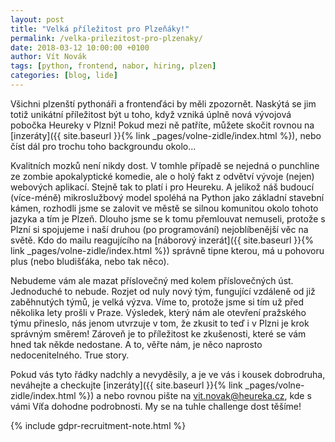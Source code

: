 ```yaml
---
layout: post
title: "Velká příležitost pro Plzeňáky!"
permalink: /velka-prilezitost-pro-plzenaky/
date: 2018-03-12 10:00:00 +0100
author: Vít Novák
tags: [python, frontend, nabor, hiring, plzen]
categories: [blog, lide]
---
```


Všichni plzenští pythonáři a frontenďáci by měli zpozornět. Naskýtá se jim totiž unikátní příležitost být u toho, když
vzniká úplně nová vývojová pobočka Heureky v Plzni! Pokud mezi ně patříte, můžete skočit rovnou na
[inzeráty]({{ site.baseurl }}{% link _pages/volne-zidle/index.html %}), nebo číst dál pro trochu toho backgroundu
okolo...

Kvalitních mozků není nikdy dost. V tomhle případě se nejedná o punchline ze zombie apokalyptické komedie, ale o holý
fakt z odvětví vývoje (nejen) webových aplikací. Stejně tak to platí i pro Heureku. A jelikož náš budoucí (více-méně)
mikroslužbový model spoléhá na Python jako základní stavební kámen, rozhodli jsme se zalovit ve městě se silnou
komunitou okolo tohoto jazyka a tím je Plzeň. Dlouho jsme se k tomu přemlouvat nemuseli, protože s Plzní si spojujeme i
naší druhou (po programování) nejoblíbenější věc na světě. Kdo do mailu reagujícího na
[náborový inzerát]({{ site.baseurl }}{% link _pages/volne-zidle/index.html %}) správně tipne kterou, má u pohovoru plus
(nebo bludišťáka, nebo tak něco).

Nebudeme vám ale mazat příslovečný med kolem příslovečných úst. Jednoduché to nebude. Rozjet od nuly nový tým, fungující
vzdáleně od již zaběhnutých týmů, je velká výzva. Víme to, protože jsme si tím už před několika lety prošli v Praze.
Výsledek, který nám ale otevření pražského týmu přineslo, nás jenom utvrzuje v tom, že zkusit to teď i v Plzni je krok
správným směrem! Zároveň je to příležitost ke zkušenosti, které se vám hned tak někde nedostane. A to, věřte nám, je
něco naprosto nedocenitelného. True story.

Pokud vás tyto řádky nadchly a nevyděsily, a je ve vás i kousek dobrodruha, neváhejte a checkujte [inzeráty]({{ site.baseurl }}{% link _pages/volne-zidle/index.html %}) a nebo rovnou pište na 
[vit.novak@heureka.cz](mailto:vit.novak@heureka.cz "poslat email"), kde s vámi Víťa dohodne podrobnosti. My se na tuhle
challenge dost těšíme!

{% include gdpr-recruitment-note.html %}